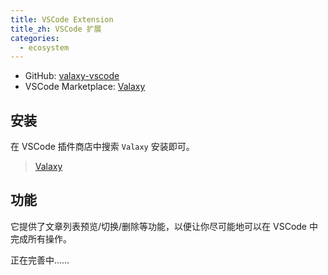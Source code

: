 ```yaml
---
title: VSCode Extension
title_zh: VSCode 扩展
categories:
  - ecosystem
---
```


- GitHub: [valaxy-vscode](https://github.com/YunYouJun/valaxy-vscode)
- VSCode Marketplace: [Valaxy](https://marketplace.visualstudio.com/items?itemName=yunyoujun.valaxy)

## 安装

在 VSCode 插件商店中搜索 `Valaxy` 安装即可。

> [Valaxy](https://marketplace.visualstudio.com/items?itemName=yunyoujun.valaxy)

## 功能

它提供了文章列表预览/切换/删除等功能，以便让你尽可能地可以在 VSCode 中完成所有操作。

正在完善中……
